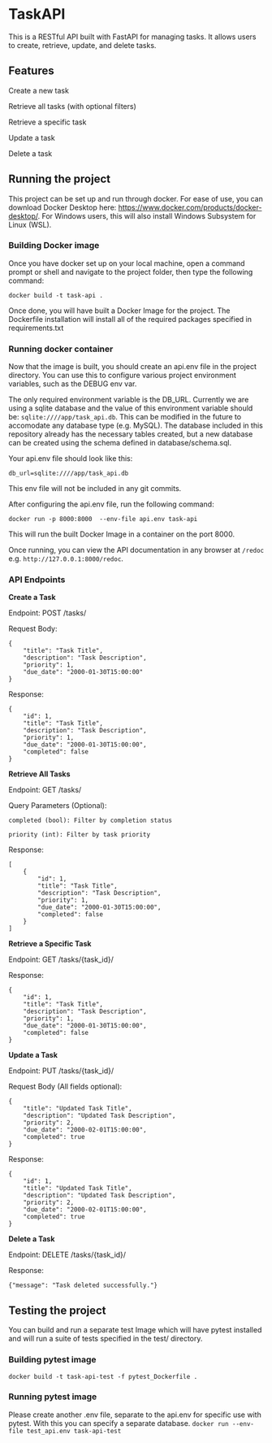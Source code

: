 # TaskAPI
This is a RESTful API built with FastAPI for managing tasks. It allows users to create, retrieve, update, and delete tasks.
## Features

Create a new task

Retrieve all tasks (with optional filters)

Retrieve a specific task

Update a task

Delete a task

## Running the project
This project can be set up and run through docker. For ease of use, you can download Docker Desktop here: https://www.docker.com/products/docker-desktop/. For Windows users, this will also install Windows Subsystem for Linux (WSL).
### Building Docker image
 Once you have docker set up on your local machine, open a command prompt or shell and navigate to the project folder, then type the following command:

`docker build -t task-api .`

Once done, you will have built a Docker Image for the project. The Dockerfile installation will install all of the required packages specified in requirements.txt

### Running docker container
Now that the image is built, you should create an api.env file in the project directory. You can use this to configure various project environment variables, such as the DEBUG env var. 

The only required environment variable is the DB_URL. Currently we are using a sqlite database and the value of this environment variable should be: `sqlite:////app/task_api.db`. This can be modified in the future to accomodate any database type (e.g. MySQL). The database included in this repository already has the necessary tables created, but a new database can be created using the schema defined in database/schema.sql.

Your api.env file should look like this:
```
db_url=sqlite:////app/task_api.db
```

This env file will not be included in any git commits.

After configuring the api.env file, run the following command:

`docker run -p 8000:8000  --env-file api.env task-api`

This will run the built Docker Image in a container on the port 8000. 

Once running, you can view the API documentation in any browser at `/redoc` e.g. `http://127.0.0.1:8000/redoc`. 

### API Endpoints

**Create a Task**

Endpoint: POST /tasks/

Request Body:
```
{
    "title": "Task Title",
    "description": "Task Description",
    "priority": 1,
    "due_date": "2000-01-30T15:00:00"
}
```
Response:
```
{
    "id": 1,
    "title": "Task Title",
    "description": "Task Description",
    "priority": 1,
    "due_date": "2000-01-30T15:00:00",
    "completed": false
}
```
**Retrieve All Tasks**

Endpoint: GET /tasks/

Query Parameters (Optional):

`completed (bool): Filter by completion status`

`priority (int): Filter by task priority`

Response:
```
[
    {
        "id": 1,
        "title": "Task Title",
        "description": "Task Description",
        "priority": 1,
        "due_date": "2000-01-30T15:00:00",
        "completed": false
    }
]
```
**Retrieve a Specific Task**

Endpoint: GET /tasks/{task_id}/

Response:
```
{
    "id": 1,
    "title": "Task Title",
    "description": "Task Description",
    "priority": 1,
    "due_date": "2000-01-30T15:00:00",
    "completed": false
}
```
**Update a Task**

Endpoint: PUT /tasks/{task_id}/

Request Body (All fields optional):
```
{
    "title": "Updated Task Title",
    "description": "Updated Task Description",
    "priority": 2,
    "due_date": "2000-02-01T15:00:00",
    "completed": true
}
```
Response:
```
{
    "id": 1,
    "title": "Updated Task Title",
    "description": "Updated Task Description",
    "priority": 2,
    "due_date": "2000-02-01T15:00:00",
    "completed": true
}
```
**Delete a Task**

Endpoint: DELETE /tasks/{task_id}/

Response:
```
{"message": "Task deleted successfully."}
```
## Testing the project
You can build and run a separate test Image which will have pytest installed and will run a suite of tests specified in the test/ directory.
### Building pytest image
`docker build -t task-api-test -f pytest_Dockerfile .`

### Running pytest image
Please create another .env file, separate to the api.env for specific use with pytest. With this you can specify a separate database.
`docker run --env-file test_api.env task-api-test`